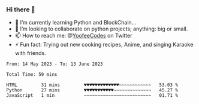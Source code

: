 ### Hi there 👋

<!--
**Sara-Pak/Sara-Pak** is a ✨ _special_ ✨ repository because its `README.md` (this file) appears on your GitHub profile.

Here are some ideas to get you started:
- 🤔 I’m looking for help with ...
- 💬 Ask me about ...
- 😄 Pronouns: ...


- 🔭 I’m currently working on getting certified in Google's IT Automation with Python and doing #100daysofcode in Python. 
-->
- 🌱 I’m currently learning Python and BlockChain...
- 👯 I’m looking to collaborate on python projects; anything: big or small.
- 📫 How to reach me: @[YoofeeCodes](https://twitter.com/YoofeeCodes) on Twitter
- ⚡ Fun fact: Trying out new cooking recipes, Anime, and singing Karaoke with friends.


<!--START_SECTION:waka-->

```text
From: 14 May 2023 - To: 13 June 2023

Total Time: 59 mins

HTML         31 mins         ♥♥♥♥♥♥♥♥♥♥♥♥♥~~~~~~~~~~~~   53.03 %
Python       27 mins         ♥♥♥♥♥♥♥♥♥♥♥~~~~~~~~~~~~~~   45.27 %
JavaScript   1 min           ~~~~~~~~~~~~~~~~~~~~~~~~~   01.71 %
```

<!--END_SECTION:waka-->
